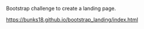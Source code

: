 Bootstrap challenge to create a landing page. 

https://bunks18.github.io/bootstrap_landing/index.html